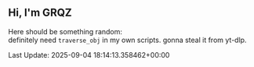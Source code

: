 ## Hi, I'm GRQZ
Here should be something random:  
definitely need `traverse_obj` in my own scripts. gonna steal it from yt-dlp.


Last Update: 2025-09-04 18:14:13.358462+00:00
